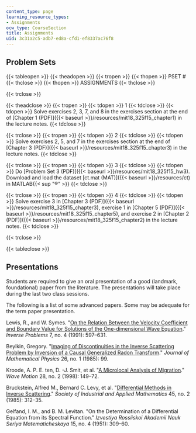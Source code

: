 ```yaml
---
content_type: page
learning_resource_types:
- Assignments
ocw_type: CourseSection
title: Assignments
uid: 3c31a2c5-adb7-ed8a-cfd1-ef8337ac76f8
---
```


Problem Sets
------------

{{< tableopen >}}
{{< theadopen >}}
{{< tropen >}}
{{< thopen >}}
PSET #
{{< thclose >}}
{{< thopen >}}
ASSIGNMENTS
{{< thclose >}}

{{< trclose >}}

{{< theadclose >}}
{{< tropen >}}
{{< tdopen >}}
1
{{< tdclose >}}
{{< tdopen >}}
Solve exercises 2, 3, 7, and 8 in the exercises section at the end of [Chapter 1 (PDF)]({{< baseurl >}}/resources/mit18_325f15_chapter1) in the lecture notes.
{{< tdclose >}}

{{< trclose >}}
{{< tropen >}}
{{< tdopen >}}
2
{{< tdclose >}}
{{< tdopen >}}
Solve exercises 2, 5, and 7 in the exercises section at the end of [Chapter 3 (PDF)]({{< baseurl >}}/resources/mit18_325f15_chapter3) in the lecture notes.
{{< tdclose >}}

{{< trclose >}}
{{< tropen >}}
{{< tdopen >}}
3
{{< tdclose >}}
{{< tdopen >}}
Do [Problem Set 3 (PDF)]({{< baseurl >}}/resources/mit18_325f15_hw3). Download and load the dataset [ct.mat (MAT)]({{< baseurl >}}/resources/ct) in MATLAB{{< sup "®" >}}
{{< tdclose >}}

{{< trclose >}}
{{< tropen >}}
{{< tdopen >}}
4
{{< tdclose >}}
{{< tdopen >}}
Solve exercise 3 in [Chapter 3 (PDF)]({{< baseurl >}}/resources/mit18_325f15_chapter3), exercise 1 in [Chapter 5 (PDF)]({{< baseurl >}}/resources/mit18_325f15_chapter5), and exercise 2 in [Chapter 2 (PDF)]({{< baseurl >}}/resources/mit18_325f15_chapter2) in the lecture notes.
{{< tdclose >}}

{{< trclose >}}

{{< tableclose >}}

Presentations
-------------

Students are required to give an oral presentation of a good (landmark, foundational) paper from the literature. The presentations will take place during the last two class sessions.

The following is a list of some advanced papers. Some may be adequate for the term paper presentation.

Lewis, R., and W. Symes. "[On the Relation Between the Velocity Coefficient and Boundary Value for Solutions of the One-dimensional Wave Equation](http://dx.doi.org/10.1088/0266-5611/7/4/008)." _Inverse Problems_ 7, no. 4 (1991): 597–631.

Beylkin, Gregory. "[Imaging of Discontinuities in the Inverse Scattering Problem by Inversion of a Causal Generalized Radon Transform](http://dx.doi.org/10.1063/1.526755)." _Journal of Mathematical Physics_ 26, no. 1 (1985): 99.

Kroode, A. P. E. ten, D. -J. Smit, et al. "[A Microlocal Analysis of Migration](http://dx.doi.org/10.1016/S0165-2125(98)00004-3)." _Wave Motion_ 28, no. 2 (1998): 149–72.

Bruckstein, Alfred M., Bernard C. Levy, et al. "[Differential Methods in Inverse Scattering](http://www.cs.technion.ac.il/FREDDY/papers/7.pdf)." _Society of Industrial and Applied Mathematics_ 45, no. 2 (1985): 312–35.

Gelfand, I. M., and B. M. Levitan. "On the Determination of a Differential Equation from its Spectral Function." _Izvestiya Rossiiskoi Akademii Nauk Seriya Matematicheskaya_ 15, no. 4 (1951): 309–60.